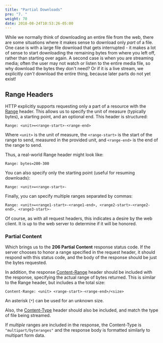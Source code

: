 ```yaml
---
title: "Partial Downloads"
pre: "7. "
weight: 70
date: 2018-08-24T10:53:26-05:00
---
```


While we normally think of downloading an entire file from the web, there are some situations where it makes sense to download only _part_ of a file.  One case is with a large file download that gets interrupted - it makes a lot of sense to start downloading the remaining bytes from where you left off, rather than starting over again. A second case is when you are streaming media; often the user may not watch or listen to the entire media file, so why download the bytes they don't need?  Or if it is a live stream, we explicitly _can't_ download the entire thing, because later parts do not yet exist!

## Range Headers

HTTP explicitly supports requesting only a part of a resource with the [Range](https://developer.mozilla.org/en-US/docs/Web/HTTP/Headers/Range) header.  This allows us to specify the unit of measure (typically bytes), a starting point, and an optional end.  This header is structured:

```
Range: <unit>=<range-start>-<range-end>
```

Where `<unit>` is the unit of measure, the `<range-start>` is the start of the range to send, measured in the provided unit, and `<range-end>` is the end of the range to send.  

Thus, a real-world Range header might look like:

```
Range: bytes=200-300
```

You can also specify only the starting point (useful for resuming downloads):

```
Range: <unit>=<range-start>-
```

Finally, you can specify multiple ranges separated by commas:

```
Range: <unit>=<range1-start>-<range1-end>, <range2-start>-<range2-end>, <range3-start>-
```

Of course, as with all request headers, this indicates a desire by the web client.  It is up to the web server to determine if it will be honored.

### Partial Content

Which brings us to the **206 Partial Content** response status code.  If the server chooses to honor a range specified in the request header, it should respond with this status code, and the body of the response should be just the bytes requested.

In addition, the response [Content-Range](https://developer.mozilla.org/en-US/docs/Web/HTTP/Headers/Content-Range) header should be included with the response, specifying the actual range of bytes returned.  This is similar to the Range header, but includes a the total size:

```
Content-Range: <unit> <range-start>-<range-end>/<size>
```
An asterisk (`*`) can be used for an unknown size.

Also, the [Content-Type]() header should also be included, and match the type of file being streamed.

If _multiple_ ranges are included in the response, the Content-Type is `"multipart/byteranges"` and the response body is formatted similarly to multipart form data.
